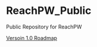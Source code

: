 # ReachPW_Public
Public Repository for ReachPW

[Versoin 1.0 Roadmap](https://github.com/users/ReachPW/projects/2])
